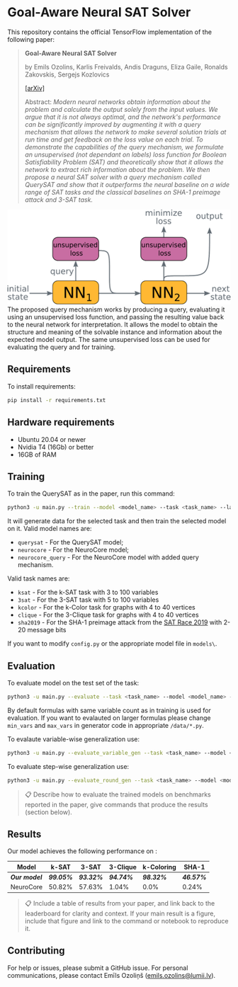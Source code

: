 # Goal-Aware Neural SAT Solver

This repository contains the official TensorFlow implementation of the following paper:
> **Goal-Aware Neural SAT Solver**
> 
> by  Emils Ozolins, Karlis Freivalds, Andis Draguns, Eliza Gaile, Ronalds Zakovskis, Sergejs Kozlovics 
> 
> [[arXiv]](https://github.com/LUMII-Syslab/QuerySAT)
> 
>  Abstract: _Modern neural networks obtain information about the problem and calculate the output solely from the input values. We argue that it is not always optimal, and the network's performance can be significantly improved by augmenting it with a query mechanism that allows the network to make several solution trials at run time and get feedback on the loss value on each trial. To demonstrate the capabilities of the query mechanism, we formulate an unsupervised (not dependant on labels) loss function for Boolean Satisfiability Problem (SAT) and theoretically show that it allows the network to extract rich information about the problem. We then propose a neural SAT solver with a query mechanism called QuerySAT and show that it outperforms the neural baseline on a wide range of SAT tasks and the classical baselines on SHA-1 preimage attack and 3-SAT task._

![Making Queries](assets/query_making.png)
The proposed query mechanism works by producing a query, evaluating it using an unsupervised loss function, and passing the resulting value back to the neural network for interpretation. It allows the model to obtain the structure and meaning of the solvable instance and information about the expected model output. The same unsupervised loss can be used for evaluating the query and for training.

## Requirements

To install requirements:

```sh
pip install -r requirements.txt
```

## Hardware requirements

* Ubuntu 20.04 or newer
* Nvidia T4 (16Gb) or better
* 16GB of RAM

## Training

To train the QuerySAT as in the paper, run this command:

```sh
python3 -u main.py --train --model <model_name> --task <task_name> --label <run_name>
```

It will generate data for the selected task and then train the selected model on it.
Valid model names are:
* `querysat` - For the QuerySAT model;
* `neurocore` - For the NeuroCore model;
* `neurocore_query` - For the NeuroCore model with added query mechanism.

Valid task names are:
* `ksat` - For the k-SAT task with 3 to 100 variables
* `3sat` - For the 3-SAT task with 5 to 100 variables
* `kcolor` - For the k-Color task for graphs with 4 to 40 vertices
* `clique` - For the 3-Clique task for graphs with 4 to 40 vertices
* `sha2019` - For the SHA-1 preimage attack from the [SAT Race 2019](http://sat-race-2019.ciirc.cvut.cz/) with 2-20 message bits

If you want to modify `config.py` or the appropriate model file in `models\`.


## Evaluation

To evaluate model on the test set of the task:

```sh
python3 -u main.py --evaluate --task <task_name> --model <model_name> --restore <checkpoint_directory>
```

By default formulas with same variable count as in training is used for evaluation. If you want to evalauted on larger formulas
please change `min_vars` and `max_vars` in generator code in appropriate `/data/*.py`.

To evalaute variable-wise generalization use:
```sh
python3 -u main.py --evaluate_variable_gen --task <task_name> --model <model_name> --restore <checkpoint_directory>
```

To evaluate step-wise generalization use:
```sh
python3 -u main.py --evaluate_round_gen --task <task_name> --model <model_name> --restore <checkpoint_directory>
```


>📋  Describe how to evaluate the trained models on benchmarks reported in the paper, give commands that produce the results (section below).

[comment]: <> (## Pre-trained Models)

[comment]: <> (You can download pretrained models here:)

[comment]: <> (- [My awesome model]&#40;https://drive.google.com/mymodel.pth&#41; trained on ImageNet using parameters x,y,z. )

[comment]: <> (>📋  Give a link to where/how the pretrained models can be downloaded and how they were trained &#40;if applicable&#41;.  Alternatively you can have an additional column in your results table with a link to the models.)

## Results

Our model achieves the following performance on :

| Model       | k-SAT  | 3-SAT  | 3-Clique | k-Coloring | SHA-1 |
| ----------- |--------| ------ |----------|----------- |-------|
| **_Our model_**    | **_99.05%_** | **_93.32%_** | **_94.74%_**   | **_98.32%_**     | **_46.57%_**|
| NeuroCore   | 50.82% | 57.63% | 1.04%    | 0.0%       | 0.24% | 

>📋  Include a table of results from your paper, and link back to the leaderboard for clarity and context. If your main result is a figure, include that figure and link to the command or notebook to reproduce it. 


## Contributing
For help or issues, please submit a GitHub issue.
For personal communications, please contact Emīls Ozoliņš (emils.ozolins@lumii.lv).
